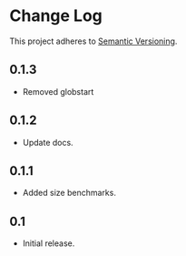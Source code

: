 # Change Log

This project adheres to [Semantic Versioning](http://semver.org/).

## 0.1.3

- Removed globstart


## 0.1.2

- Update docs.

## 0.1.1

- Added size benchmarks.

## 0.1

- Initial release.

